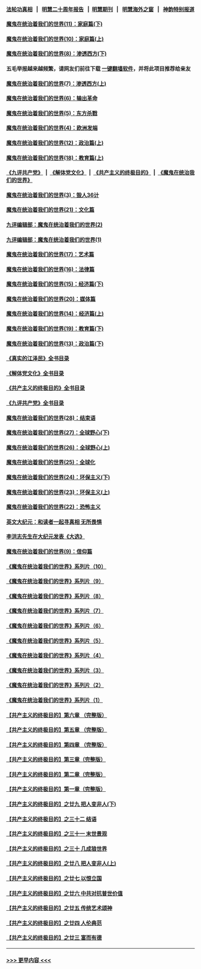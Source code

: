 #### [法轮功真相](https://github.com/gfw-breaker/truth/blob/master/README.md?t=0) &nbsp;&nbsp;|&nbsp;&nbsp; [明慧二十周年报告](https://github.com/gfw-breaker/mh-reports/blob/master/README.md?t=0) &nbsp;&nbsp;|&nbsp;&nbsp;[明慧期刊](https://github.com/gfw-breaker/mh-qikan) &nbsp;&nbsp;|&nbsp;&nbsp; [明慧海外之窗](https://github.com/gfw-breaker/mh-news/blob/master/README.md?t=0) &nbsp;&nbsp;|&nbsp;&nbsp; [神韵特别报道](https://github.com/gfw-breaker/mh-news/blob/master/shenyun.md?t=0)
#### [魔鬼在统治着我们的世界(11)：家庭篇(下)](../pages/nsc422/n10440961.md?t=01010343) 
#### [魔鬼在统治着我们的世界(10)：家庭篇(上)](../pages/nsc422/n10435448.md?t=01010343) 
#### [魔鬼在统治着我们的世界(8)：渗透西方(下)](../pages/nsc422/n10429603.md?t=01010343) 
#### 五毛举报越来越频繁，请网友们前往下载 [一键翻墙软件](https://github.com/gfw-breaker/ssr-accounts)，并将此项目推荐给亲友
#### [魔鬼在统治着我们的世界(7)：渗透西方(上)](../pages/nsc422/n10426013.md?t=01010343) 
#### [魔鬼在统治着我们的世界(6)：输出革命](../pages/nsc422/n10421536.md?t=01010343) 
#### [魔鬼在统治着我们的世界(5)：东方杀戮](../pages/nsc422/n10417707.md?t=01010343) 
#### [魔鬼在统治着我们的世界(4)：欧洲发端](../pages/nsc422/n10414890.md?t=01010343) 
#### [魔鬼在统治着我们的世界(12)：政治篇(上)](../pages/nsc422/n10444576.md?t=01010343) 
#### [魔鬼在统治着我们的世界(18)：教育篇(上)](../pages/nsc422/n10526970.md?t=01010343) 
#### [《九评共产党》](https://github.com/begood0513/9ping.md/blob/master/README.md) &nbsp;|&nbsp; [《解体党文化》](../../../../jtdwh.md/blob/master/README.md)  &nbsp;|&nbsp; [《共产主义的终极目的》](../../../../gczydzjmd.md/blob/master/README.md) &nbsp;|&nbsp; [《魔鬼在统治我们的世界》](../../../../mgztzwmdsj.md/blob/master/README.md) 
#### [魔鬼在统治着我们的世界(3)：毁人36计](../pages/nsc422/n10411583.md?t=01010343) 
#### [魔鬼在统治着我们的世界(21)：文化篇](../pages/nsc422/n10597706.md?t=01010343) 
#### [九评编辑部：魔鬼在统治着我们的世界(2)](../pages/nsc422/n10410036.md?t=01010343) 
#### [九评编辑部：魔鬼在统治着我们的世界(1)](../pages/nsc422/n10406825.md?t=01010343) 
#### [魔鬼在统治着我们的世界(17)：艺术篇](../pages/nsc422/n10499093.md?t=01010343) 
#### [魔鬼在统治着我们的世界(16)：法律篇](../pages/nsc422/n10485969.md?t=01010343) 
#### [魔鬼在统治着我们的世界(15)：经济篇(下)](../pages/nsc422/n10469975.md?t=01010343) 
#### [魔鬼在统治着我们的世界(20)：媒体篇](../pages/nsc422/n10586579.md?t=01010343) 
#### [魔鬼在统治着我们的世界(14)：经济篇(上)](../pages/nsc422/n10457370.md?t=01010343) 
#### [魔鬼在统治着我们的世界(19)：教育篇(下)](../pages/nsc422/n10564808.md?t=01010343) 
#### [魔鬼在统治着我们的世界(13)：政治篇(下)](../pages/nsc422/n10448270.md?t=01010343) 
#### [《真实的江泽民》全书目录](../pages/nsc422/n13721399.md?t=01010343) 
#### [《解体党文化》全书目录](../pages/nsc422/n13721157.md?t=01010343) 
#### [《共产主义的终极目的》全书目录](../pages/nsc422/n13721048.md?t=01010343) 
#### [《九评共产党》全书目录](../pages/nsc422/n13708085.md?t=01010343) 
#### [魔鬼在统治着我们的世界(28)：结束语](../pages/nsc422/n10936246.md?t=01010343) 
#### [魔鬼在统治着我们的世界(27)：全球野心(下)](../pages/nsc422/n10928319.md?t=01010343) 
#### [魔鬼在统治着我们的世界(26)：全球野心(上)](../pages/nsc422/n10900318.md?t=01010343) 
#### [魔鬼在统治着我们的世界(25)：全球化](../pages/nsc422/n10788205.md?t=01010343) 
#### [魔鬼在统治着我们的世界(24)：环保主义(下)](../pages/nsc422/n10695307.md?t=01010343) 
#### [魔鬼在统治着我们的世界(23)：环保主义(上)](../pages/nsc422/n10688613.md?t=01010343) 
#### [魔鬼在统治着我们的世界(22)：恐怖主义](../pages/nsc422/n10614727.md?t=01010343) 
#### [英文大纪元：和读者一起寻真相 无所畏惧](../pages/nsc422/n12542027.md?t=01010343) 
#### [李洪志先生在大纪元发表《大选》](../pages/nsc422/n12534746.md?t=01010343) 
#### [魔鬼在统治着我们的世界(9)：信仰篇](../pages/nsc422/n10432159.md?t=01010343) 
#### [《魔鬼在统治着我们的世界》系列片（10）](../pages/nsc422/n12292670.md?t=01010343) 
#### [《魔鬼在统治着我们的世界》系列片（9）](../pages/nsc422/n12290859.md?t=01010343) 
#### [《魔鬼在统治着我们的世界》系列片（8）](../pages/nsc422/n12287445.md?t=01010343) 
#### [《魔鬼在统治着我们的世界》系列片（7）](../pages/nsc422/n12283425.md?t=01010343) 
#### [《魔鬼在统治着我们的世界》系列片（6）](../pages/nsc422/n12282314.md?t=01010343) 
#### [《魔鬼在统治着我们的世界》系列片（5）](../pages/nsc422/n12281419.md?t=01010343) 
#### [《魔鬼在统治着我们的世界》系列片（4）](../pages/nsc422/n12274024.md?t=01010343) 
#### [《魔鬼在统治着我们的世界》系列片（3）](../pages/nsc422/n12271322.md?t=01010343) 
#### [《魔鬼在统治着我们的世界》系列片（2）](../pages/nsc422/n12269049.md?t=01010343) 
#### [《魔鬼在统治着我们的世界》系列片（1）](../pages/nsc422/n12267575.md?t=01010343) 
#### [【共产主义的终极目的】第六章 （完整版）](../pages/nsc422/n11428913.md?t=01010343) 
#### [【共产主义的终极目的】第五章 （完整版）](../pages/nsc422/n11428912.md?t=01010343) 
#### [【共产主义的终极目的】第四章 （完整版）](../pages/nsc422/n11428907.md?t=01010343) 
#### [【共产主义的终极目的】第三章（完整版）](../pages/nsc422/n11428848.md?t=01010343) 
#### [【共产主义的终极目的】第二章（完整版）](../pages/nsc422/n11428831.md?t=01010343) 
#### [【共产主义的终极目的】第一章（完整版）](../pages/nsc422/n11417651.md?t=01010343) 
#### [【共产主义的终极目的】之廿九 把人变非人(下)](../pages/nsc422/n11344140.md?t=01010343) 
#### [【共产主义的终极目的】之三十二 结语](../pages/nsc422/n11360535.md?t=01010343) 
#### [【共产主义的终极目的】之三十一 末世景观](../pages/nsc422/n11351129.md?t=01010343) 
#### [【共产主义的终极目的】之三十 几成狼世界](../pages/nsc422/n11348280.md?t=01010343) 
#### [【共产主义的终极目的】之廿八 把人变非人(上)](../pages/nsc422/n11340492.md?t=01010343) 
#### [【共产主义的终极目的】之廿七 以恨立国](../pages/nsc422/n11336944.md?t=01010343) 
#### [【共产主义的终极目的】之廿六 中共对抗普世价值](../pages/nsc422/n11324785.md?t=01010343) 
#### [【共产主义的终极目的】之廿五 传统艺术颂神](../pages/nsc422/n11296396.md?t=01010343) 
#### [【共产主义的终极目的】之廿四 人伦典范](../pages/nsc422/n11296397.md?t=01010343) 
#### [【共产主义的终极目的】之廿三 富而有德](../pages/nsc422/n11283598.md?t=01010343) 

----
#### [ >>> 更早内容 <<< ](../indexes/nsc422-earlier.md)

